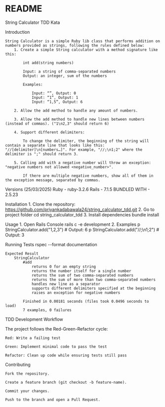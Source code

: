 # README

String Calculator TDD Kata

Introduction

    String Calculator is a simple Ruby lib class that performs addition on numbers provided as strings, following the rules defined below:
        1. Create a simple String calculator with a method signature like this:

            int add(string numbers)
            
            Input: a string of comma-separated numbers
            Output: an integer, sum of the numbers
        
            Examples:

                Input: “”, Output: 0
                Input: “1”, Output: 1
                Input: “1,5”, Output: 6
        
        2. Allow the add method to handle any amount of numbers.

        3. Allow the add method to handle new lines between numbers (instead of commas). ("1\n2,3" should return 6)

        4. Support different delimiters:

            To change the delimiter, the beginning of the string will contain a separate line that looks like this: "//[delimiter]\n[numbers…]". For example, "//;\n1;2" where the delimiter is ";" should return 3.
        
        5. Calling add with a negative number will throw an exception: "negative numbers not allowed <negative_number>".

            If there are multiple negative numbers, show all of them in the exception message, separated by commas.
            
Versions (25/03/2025)
    Ruby - ruby-3.2.6
    Rails - 7.1.5
    BUNDLED WITH - 2.5.23

Installation
    1. Clone the repository:
        https://github.com/priyankadabawala24/string_calculator_tdd.git
    2. Go to project folder
        cd string_calculator_tdd
    3. Install dependencies 
        bundle install

Usage 
    1. Open Rails Console
        rails c -e development
    2. Examples
        p StringCalculator.add("1,2,3")  # Output: 6
        p StringCalculator.add("//;\n1;2")  # Output: 3
    
Running Tests
    rspec --format documentation

    Expected Result
        StringCalculator
            #add
                returns 0 for an empty string
                returns the number itself for a single number
                returns the sum of two comma-separated numbers
                returns the sum of more than two comma-separated numbers
                handles new line as a separator
                supports different delimiters specified at the beginning
                raises an exception for negative numbers

            Finished in 0.00181 seconds (files took 0.0496 seconds to load)
            7 examples, 0 failures

TDD Development Workflow

The project follows the Red-Green-Refactor cycle:

    Red: Write a failing test

    Green: Implement minimal code to pass the test

    Refactor: Clean up code while ensuring tests still pass

Contributing

    Fork the repository.

    Create a feature branch (git checkout -b feature-name).

    Commit your changes.

    Push to the branch and open a Pull Request.
